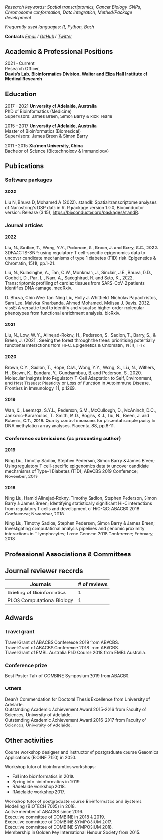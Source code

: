 
*Research keywords: Spatial transcriptomics, Cancer Biology, SNPs, Chromosome conformation, Data integration, Method/Package development*

*Frequently used languages: R, Python, Bash*

**Contacts**
*[Email](liu.n@wehi.edu.au)* / *[GitHub](https://github.com/ningbioinfostruggling)* / *[Twitter](https://twitter.com/lnly0311)*

## Academic & Professional Positions

2021 - Current  
Research Officer,  
**Davis's Lab, Bioinformatics Division, Walter and Eliza Hall Institute of Medical Research**

## Education

2017 - 2021 **University of Adelaide, Australia**  
PhD of Bioinformatics (Medicine)  
Supervisors: James Breen, Simon Barry & Rick Tearle

2015 - 2017 **University of Adelaide, Australia**  
Master of Bioinformatics (Biomedical)  
Supervisors: James Breen & Simon Barry

2011 - 2015 **Xia'men University, China**  
Bachelor of Science (Biotechnology & Immunology)  

## Publications

### Software packages
#### 2022
Liu N, Bhuva D, Mohamed A (2022). standR: Spatial transcriptome analyses of Nanostring's DSP data in R. R package version 1.0.0, Bioconductor version: Release (3.15), https://bioconductor.org/packages/standR.

### Journal articles
#### 2022

Liu, N., Sadlon, T., Wong, Y.Y., Pederson, S., Breen, J. and Barry, S.C., 2022. 3DFAACTS-SNP: using regulatory T cell-specific epigenomics data to uncover candidate mechanisms of type 1 diabetes (T1D) risk. Epigenetics & Chromatin, 15(1), pp.1-21.

Liu, N., Kulasinghe, A., Tan, C.W., Monkman, J., Sinclair, J.E., Bhuva, D.D., Godbolt, D., Pan, L., Nam, A., Sadeghirad, H. and Sato, K., 2022. Transcriptomic profiling of cardiac tissues from SARS-CoV-2 patients identifies DNA damage. medRxiv.

D. Bhuva, Chin Wee Tan, Ning Liu, Holly J. Whitfield, Nicholas Papachristos, Sam Lee, Malvika Kharbanda, Ahmed Mohamed, Melissa J. Davis, 2022. vissE: A versatile tool to identify and visualise higher-order molecular phenotypes from functional enrichment analysis. bioRxiv.


#### 2021

Liu, N., Low, W. Y., Alinejad-Rokny, H., Pederson, S., Sadlon, T., Barry, S., & Breen, J. (2021). Seeing the forest through the trees: prioritising potentially functional interactions from Hi-C. Epigenetics & Chromatin, 14(1), 1-17.  


#### 2020

Brown, C.Y., Sadlon, T., Hope, C.M., Wong, Y.Y., Wong, S., Liu, N., Withers, H., Brown, K., Bandara, V., Gundsambuu, B. and Pederson, S., 2020. Molecular Insights Into Regulatory T-Cell Adaptation to Self, Environment, and Host Tissues: Plasticity or Loss of Function in Autoimmune Disease. Frontiers in Immunology, 11, p.1269.


#### 2019

Wan, Q., Leemaqz, S.Y.L., Pederson, S.M., McCullough, D., McAninch, D.C., Jankovic-Karasoulos, T., Smith, M.D., Bogias, K.J., Liu, N., Breen, J. and Roberts, C.T., 2019. Quality control measures for placental sample purity in DNA methylation array analyses. Placenta, 88, pp.8-11.  


### Conference submissions (as presenting author)

#### 2019

Ning Liu, Timothy Sadlon, Stephen Pederson, Simon Barry & James Breen; Using regulatory T cell-specific epigenomics data to
uncover candidate mechanisms of Type-1 Diabetes (T1D); ABACBS 2019 Conference; November, 2019

#### 2018

Ning Liu, Hamid Alinejad-Rokny, Timothy Sadlon, Stephen Pederson, Simon Barry & James Breen; Identifying statistically
significant Hi-C interactions from regulatory T cells and development of HiC-QC; ABACBS 2018 Conference; November, 2018  

Ning Liu, Timothy Sadlon, Stephen Pederson, Simon Barry & James Breen; Investigating computational analysis pipelines and
genomic proximity interactions in T lymphocytes; Lorne Genome 2018 Conference; February, 2018

## Professional Associations & Committees

## Journal reviewer records

| Journals                   | # of reviews |
|----------------------------|--------------|
| Briefing of Bioinformatics | 1            |
| PLOS Computational Biology | 1            |


## Adwards

### Travel grant

Travel Grant of ABACBS Conference 2019 from ABACBS.  
Travel Grant of ABACBS Conference 2018 from ABACBS.  
Travel Grant of EMBL Australia PhD Course 2018 from EMBL Australia.

### Conference prize

Best Poster Talk of COMBINE Symposium 2019 from ABACBS.

### Others

Dean’s Commendation for Doctoral Thesis Excellence from University of Adelaide.  
Outstanding Academic Achievement Award 2015-2016 from Faculty of Sciences, University of Adelaide.  
Outstanding Academic Achievement Award 2016-2017 from Faculty of Sciences, University of Adelaide.

## Other activities

Course workshop designer and instructor of postgraduate course Genomics Applications (BIOINF 7150) in 2020.

Workshop tutor of bioinforamtics workshops:
- Fall into bioinformatics in 2019. 
- Spring into bioinformatics in 2019. 
- RAdelaide workshop 2018. 
- RAdelaide workshop 2017.  

Workshop tutor of postgraduate course Bioinformatics and Systems Modelling (BIOTECH 7005) in 2018.  
Acitve member of ABACAS since 2016.  
Executive committee of COMBINE in 2018 & 2019.  
Executive committee of COMBINE SYMPOSIUM 2017.  
Executive committee of COMBINE SYMPOSIUM 2018.  
Membership in Golden Key International Honour Society from 2015.  

